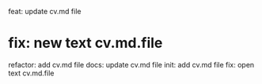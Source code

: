feat: update cv.md file
# fix: new text cv.md.file
refactor: add cv.md file
docs: update cv.md file
init: add cv.md file
fix: open text cv.md.file
